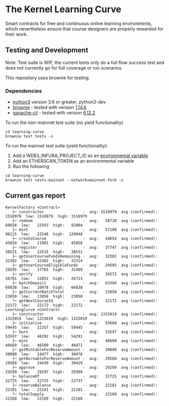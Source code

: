 # The Kernel Learning Curve

Smart contracts for free and continuous online learning environments, which nevertheless ensure that course designers are properly rewarded for their work.

## Testing and Development
Note: Test suite is WIP, the current tests only do a full flow success test and does not currently go for full coverage or run scenarios.

This repository uses brownie for testing.
### Dependencies

* [python3](https://www.python.org/downloads/release/python-368/) version 3.6 or greater, python3-dev
* [brownie](https://github.com/iamdefinitelyahuman/brownie) - tested with version [1.14.6](https://github.com/eth-brownie/brownie/releases/tag/v1.14.6)
* [ganache-cli](https://github.com/trufflesuite/ganache-cli) - tested with version [6.12.2](https://github.com/trufflesuite/ganache-cli/releases/tag/v6.12.2)


To run the non-mainnet test suite (no yield functionality)

```
cd learning-curve
brownie test tests -s
```

To run the mainnet test suite (yield functionality):
1. Add a WEB3_INFURA_PROJECT_ID as an [environmental variable](https://eth-brownie.readthedocs.io/en/stable/network-management.html#using-infura)
2. Add an ETHERSCAN_TOKEN as an environmental variable
3. Run the following
```
cd learning-curve
brownie test tests-mainnet --network=mainnet-fork -s
```

## Current gas report
```
KernelFactory <Contract>
   ├─ constructor                 -  avg: 1518979  avg (confirmed): 1518979  low: 1518979  high: 1518979
   ├─ redeem                      -  avg:   58728  avg (confirmed):   60658  low:   22563  high:   92004
   ├─ mint                        -  avg:   57180  avg (confirmed):   98215  low:   22548  high:  129048
   ├─ createCourse                -  avg:   44654  avg (confirmed):   45858  low:   21981  high:   45858
   ├─ register                    -  avg:   37747  avg (confirmed):   38531  low:   22515  high:   38531
   ├─ getUserCourseFundsRemaining -  avg:   32302  avg (confirmed):   32302  low:   32302  high:   32314
   ├─ getUserCourseEligibleFunds  -  avg:   29595  avg (confirmed):   29595  low:   27765  high:   31489
   ├─ verify                      -  avg:   26572  avg (confirmed):   26701  low:   22852  high:   26713
   ├─ batchDeposit                -  avg:   63394  avg (confirmed):   66838  low:   28978  high:   66838
   ├─ getCurrentBatchTotal        -  avg:   23050  avg (confirmed):   23050  low:   23050  high:   23050
   └─ getNextCourseId             -  avg:   22172  avg (confirmed):   22172  low:   22172  high:   22172
LearningCurve <Contract>
   ├─ constructor                 -  avg: 1315019  avg (confirmed): 1315019  low: 1315019  high: 1315019
   ├─ initialise                  -  avg:   55660  avg (confirmed):   59445  low:   22257  high:   59445
   ├─ burn                        -  avg:   53597  avg (confirmed):   53597  low:   48292  high:   54291
   ├─ mint                        -  avg:   46669  avg (confirmed):   46669  low:   46500  high:   46871
   ├─ getMintableForReserveAmount -  avg:   30090  avg (confirmed):   30090  low:   24477  high:   30476
   ├─ getBurnableForReserveAmount -  avg:   29568  avg (confirmed):   29568  low:   24430  high:   30429
   ├─ approve                     -  avg:   29299  avg (confirmed):   29299  low:   29297  high:   29309
   ├─ balanceOf                   -  avg:   22725  avg (confirmed):   22725  low:   22725  high:   22737
   ├─ reserveBalance              -  avg:   22181  avg (confirmed):   22181  low:   22181  high:   22181
   └─ totalSupply                 -  avg:   22160  avg (confirmed):   22160  low:   22160  high:   22160
```
